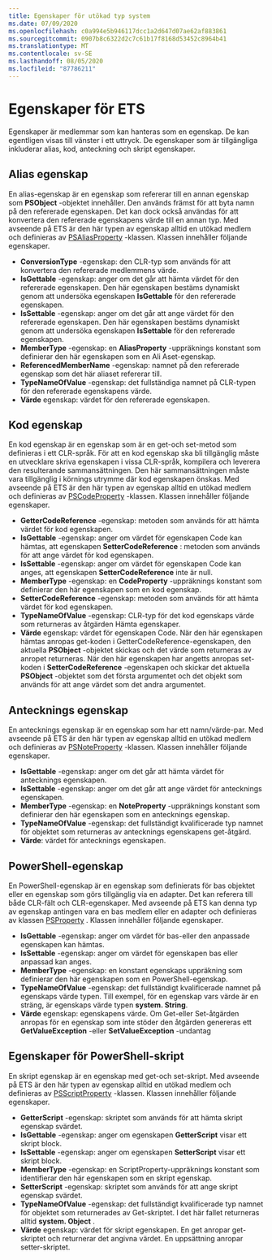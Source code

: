 ```yaml
---
title: Egenskaper för utökad typ system
ms.date: 07/09/2020
ms.openlocfilehash: c0a994e5b946117dcc1a2d647d07ae62af883861
ms.sourcegitcommit: 0907b8c6322d2c7c61b17f8168d53452c8964b41
ms.translationtype: MT
ms.contentlocale: sv-SE
ms.lasthandoff: 08/05/2020
ms.locfileid: "87786211"
---
```

# <a name="ets-properties"></a>Egenskaper för ETS

Egenskaper är medlemmar som kan hanteras som en egenskap. De kan egentligen visas till vänster i ett uttryck. De egenskaper som är tillgängliga inkluderar alias, kod, anteckning och skript egenskaper.

## <a name="alias-property"></a>Alias egenskap

En alias-egenskap är en egenskap som refererar till en annan egenskap som **PSObject** -objektet innehåller. Den används främst för att byta namn på den refererade egenskapen. Det kan dock också användas för att konvertera den refererade egenskapens värde till en annan typ. Med avseende på ETS är den här typen av egenskap alltid en utökad medlem och definieras av [PSAliasProperty](/dotnet/api/system.management.automation.psaliasproperty) -klassen. Klassen innehåller följande egenskaper.

- **ConversionType** -egenskap: den CLR-typ som används för att konvertera den refererade medlemmens värde.
- **IsGettable** -egenskap: anger om det går att hämta värdet för den refererade egenskapen.
  Den här egenskapen bestäms dynamiskt genom att undersöka egenskapen **IsGettable** för den refererade egenskapen.
- **IsSettable** -egenskap: anger om det går att ange värdet för den refererade egenskapen. Den här egenskapen bestäms dynamiskt genom att undersöka egenskapen **IsSettable** för den refererade egenskapen.
- **MemberType** -egenskap: en **AliasProperty** -uppräknings konstant som definierar den här egenskapen som en Ali Aset-egenskap.
- **ReferencedMemberName** -egenskap: namnet på den refererade egenskap som det här aliaset refererar till.
- **TypeNameOfValue** -egenskap: det fullständiga namnet på CLR-typen för den refererade egenskapens värde.
- **Värde** egenskap: värdet för den refererade egenskapen.

## <a name="code-property"></a>Kod egenskap

En kod egenskap är en egenskap som är en get-och set-metod som definieras i ett CLR-språk. För att en kod egenskap ska bli tillgänglig måste en utvecklare skriva egenskapen i vissa CLR-språk, kompilera och leverera den resulterande sammansättningen. Den här sammansättningen måste vara tillgänglig i körnings utrymme där kod egenskapen önskas. Med avseende på ETS är den här typen av egenskap alltid en utökad medlem och definieras av [PSCodeProperty](/dotnet/api/system.management.automation.pscodeproperty) -klassen. Klassen innehåller följande egenskaper.

- **GetterCodeReference** -egenskap: metoden som används för att hämta värdet för kod egenskapen.
- **IsGettable** -egenskap: anger om värdet för egenskapen Code kan hämtas, att egenskapen **SetterCodeReference** : metoden som används för att ange värdet för kod egenskapen.
- **IsSettable** -egenskap: anger om värdet för egenskapen Code kan anges, att egenskapen **SetterCodeReference** inte är null.
- **MemberType** -egenskap: en **CodeProperty** -uppräknings konstant som definierar den här egenskapen som en kod egenskap.
- **SetterCodeReference** -egenskap: metoden som används för att hämta värdet för kod egenskapen.
- **TypeNameOfValue** -egenskap: CLR-typ för det kod egenskaps värde som returneras av åtgärden Hämta egenskaper.
- **Värde** egenskap: värdet för egenskapen Code. När den här egenskapen hämtas anropas get-koden i GetterCodeReference-egenskapen, den aktuella **PSObject** -objektet skickas och det värde som returneras av anropet returneras. När den här egenskapen har angetts anropas set-koden i **SetterCodeReference** -egenskapen och skickar det aktuella **PSObject** -objektet som det första argumentet och det objekt som används för att ange värdet som det andra argumentet.

## <a name="note-property"></a>Antecknings egenskap

En antecknings egenskap är en egenskap som har ett namn/värde-par. Med avseende på ETS är den här typen av egenskap alltid en utökad medlem och definieras av [PSNoteProperty](/dotnet/api/system.management.automation.psnoteproperty) -klassen. Klassen innehåller följande egenskaper.

- **IsGettable** -egenskap: anger om det går att hämta värdet för antecknings egenskapen.
- **IsSettable** -egenskap: anger om det går att ange värdet för antecknings egenskapen.
- **MemberType** -egenskap: en **NoteProperty** -uppräknings konstant som definierar den här egenskapen som en antecknings egenskap.
- **TypeNameOfValue** -egenskap: det fullständigt kvalificerade typ namnet för objektet som returneras av antecknings egenskapens get-åtgärd.
- **Värde**: värdet för antecknings egenskapen.

## <a name="powershell-property"></a>PowerShell-egenskap

En PowerShell-egenskap är en egenskap som definierats för bas objektet eller en egenskap som görs tillgänglig via en adapter. Det kan referera till både CLR-fält och CLR-egenskaper. Med avseende på ETS kan denna typ av egenskap antingen vara en bas medlem eller en adapter och definieras av klassen [PSProperty](/dotnet/api/system.management.automation.psproperty) . Klassen innehåller följande egenskaper.

- **IsGettable** -egenskap: anger om värdet för bas-eller den anpassade egenskapen kan hämtas.
- **IsSettable** -egenskap: anger om värdet för egenskapen bas eller anpassad kan anges.
- **MemberType** -egenskap: en konstant egenskaps uppräkning som definierar den här egenskapen som en PowerShell-egenskap.
- **TypeNameOfValue** -egenskap: det fullständigt kvalificerade namnet på egenskaps värde typen. Till exempel, för en egenskap vars värde är en sträng, är egenskaps värde typen **system. String**.
- **Värde** egenskap: egenskapens värde. Om Get-eller Set-åtgärden anropas för en egenskap som inte stöder den åtgärden genereras ett **GetValueException** -eller **SetValueException** -undantag

## <a name="powershell-script-property"></a>Egenskaper för PowerShell-skript

En skript egenskap är en egenskap med get-och set-skript. Med avseende på ETS är den här typen av egenskap alltid en utökad medlem och definieras av [PSScriptProperty](/dotnet/api/system.management.automation.psscriptproperty) -klassen. Klassen innehåller följande egenskaper.

- **GetterScript** -egenskap: skriptet som används för att hämta skript egenskap svärdet.
- **IsGettable** -egenskap: anger om egenskapen **GetterScript** visar ett skript block.
- **IsSettable** -egenskap: anger om egenskapen **SetterScript** visar ett skript block.
- **MemberType** -egenskap: en ScriptProperty-uppräknings konstant som identifierar den här egenskapen som en skript egenskap.
- **SetterScript** -egenskap: skriptet som används för att ange skript egenskap svärdet.
- **TypeNameOfValue** -egenskap: det fullständigt kvalificerade typ namnet för objektet som returnerades av Get-skriptet. I det här fallet returneras alltid **system. Object** .
- **Värde** egenskap: värdet för skript egenskapen. En get anropar get-skriptet och returnerar det angivna värdet. En uppsättning anropar setter-skriptet.
